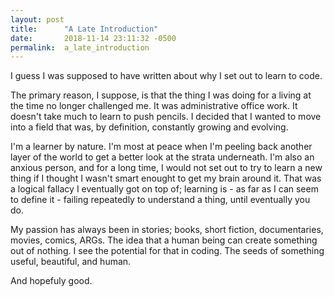 ```yaml
---
layout: post
title:      "A Late Introduction"
date:       2018-11-14 23:11:32 -0500
permalink:  a_late_introduction
---
```



I guess I was supposed to have written about why I set out to learn to code. 

The primary reason, I suppose, is that the thing I was doing for a living at the time no longer challenged me. It was administrative office work. It doesn't take much to learn to push pencils. I decided that I wanted to move into a field that was, by definition, constantly growing and evolving. 

I'm a learner by nature. I'm most at peace when I'm peeling back another layer of the world to get a better look at the strata underneath. I'm also an anxious person, and for a long time, I would not set out to try to learn a new thing if I thought I wasn't smart enought to get my brain around it. That was a logical fallacy I eventually got on top of; learning is - as far as I can seem to define it - failing repeatedly to understand a thing, until eventually you do. 

My passion has always been in stories; books, short fiction, documentaries, movies, comics, ARGs. The idea that a human being can create something out of nothing. I see the potential for that in coding. The seeds of something useful, beautiful, and human. 

And hopefuly good. 


